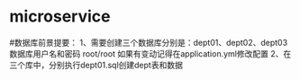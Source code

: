 # microservice
#数据库前景提要：
1、需要创建三个数据库分别是：dept01、dept02、dept03   数据库用户名和密码  root/root  如果有变动记得在application.yml修改配置
2、在三个库中，分别执行dept01.sql创建dept表和数据
